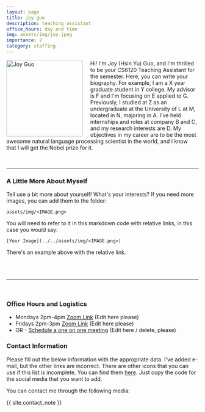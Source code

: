 ```yaml
---
layout: page
title: joy guo
description: teaching assistant
office_hours: day and time
img: assets/img/joy.jpeg
importance: 2
category: staffing
---
```


<img src="../../assets/img/joy.jpeg" alt="Joy Guo" style="float: left; margin-right: 20px;" width="200">
<p>Hi! I'm Joy (Hsin Yu) Guo, and I'm thrilled to be your CS6120 Teaching Assistant for the semester. Here, you can write your biography. For example, I am a X year graduate student in Y college. My advisor is F and I'm focusing on E applied to G. Previously, I studied at Z as an undergraduate at the University of L at M, located in N, majoring in A. I've held internships and roles at company B and C, and my research interests are D. My objectives in my career are to be the most awesome natural language processing scientist in the world, and I know that I will get the Nobel prize for it.
</p>

<br>
<hr>

### A Little More About Myself

Tell use a bit more about yourself! What's your interests? If you need more images, you can add them to the folder:

```
assets/img/<IMAGE.png>
```

You will need to refer to it in this markdown code with relative links, in this case you would say:

```
[Your Image](../../assets/img/<IMAGE.png>)
```

There's an example above with the relative link.

<br>
<br>
<hr>
<br>

### Office Hours and Logistics

* Mondays 2pm-4pm [Zoom Link](https://northeastern.zoom.us/j/96646199043) (Edit here please)
* Fridays 2pm-3pm [Zoom Link](https://northeastern.zoom.us/j/95027922120) (Edit here please)
* OR - [Schedule a one on one meeting](https://calendly.com/hu-hui1-husky/30min) (Edit here / delete, please)

### Contact Information


Please fill out the below information with the appropriate data. I've added e-mail, but the other links are incorrect. There are other icons that you can use if this list is incomplete. You can find them [here](https://github.com/kni-neu/website-6120/blob/master/_includes/social.html). Just copy the code for the social media that you want to add.

You can contact me through the following media:

<div class="social">
  <div class="contact-icons">
     <a href="mailto:guo.hs@northeastern.edu" title="email"><i class="fas fa-envelope"></i></a>
     <a href="https://scholar.google.com/citations?user=" title="Google Scholar"><i class="ai ai-google-scholar"></i></a>
     <a href="https://github.com" title="GitHub"><i class="fab fa-github"></i></a>
     <a href="https://www.linkedin.com/in/{{ site.linkedin_username }}" title="LinkedIn"><i class="fab fa-linkedin"></i></a>
  </div>
  <div class="contact-note">
    {{ site.contact_note }}
  </div>
</div>

